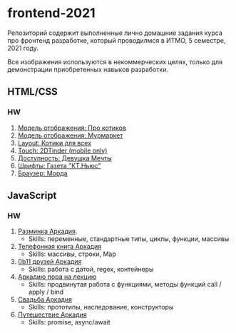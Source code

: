 # frontend-2021

Репозиторий содержит выполненные лично домашние задания курса про фронтенд разработке, который проводилмся в ИТМО, 5 семестре, 2021 году.

Все изображения используются в некоммерческих целях, только для демонстрации приобретенных навыков разработки.

## HTML/CSS

### HW

1. [Модель отображения: Про котиков](layout/01-about-cats/src/index.html)
1. [Модель отображения: Мурмаркет](layout/02-cats-carousel/src/index.html)
1. [Layout: Котики для всех](layout/03-cats-for-all/src/index.html)
1. [Touch: 2DTinder (mobile only)](layout/04-2d-tinder/src/index.html)
1. [Доступность: Девушка Мечты](layout/05-form/src/index.html)
1. [Шрифты: Газета "КТ.Ньюс"](layout/06-newspaper/src/index.html)
1. [Браузер: Морда](layout/07-morda/src/index.html)

## JavaScript

### HW

1. [Разминка Аркадия](js/hw1).
    - Skills: переменные, стандартные типы, циклы, функции, массивы
1. [Телефонная книга Аркадия](js/hw2)
    - Skills: массивы, строки, Map
1. [0b11 друзей Аркадия](js/hw3)
    - Skills: работа с датой, regex, контейнеры
1. [Аркадию пора на лекцию](js/hw4)
    - Skills: продвинутая работа с функциями, методы функций call / apply / bind
1. [Свадьба Аркадия](js/hw5)
    - Skills: прототипы, наследование, конструкторы
1. [Путешествие Аркадия](js/hw6)
    - Skills: promise, async/await
